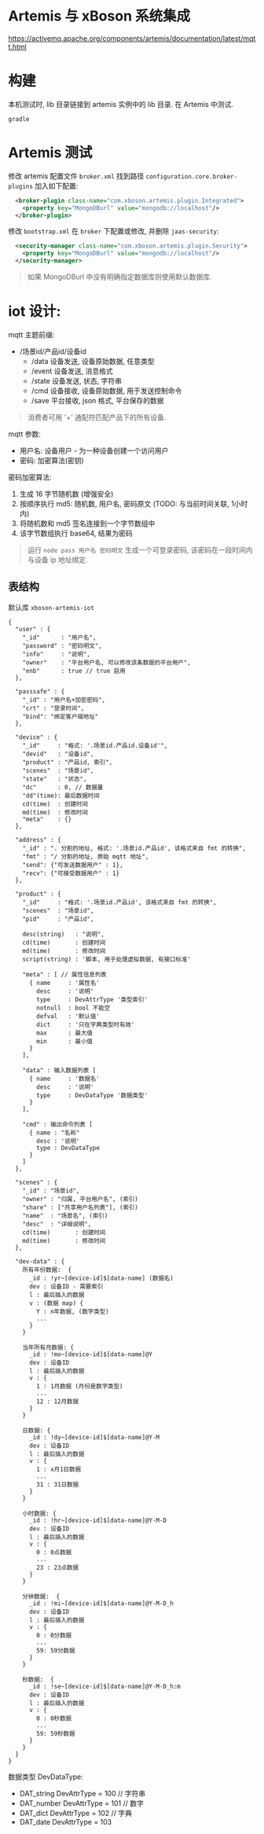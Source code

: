 # Artemis 与 xBoson 系统集成

https://activemq.apache.org/components/artemis/documentation/latest/mqtt.html


# 构建

本机测试时, lib 目录链接到 artemis 实例中的 lib 目录.
在 Artemis 中测试.

`gradle`


# Artemis 测试

修改 artemis 配置文件 `broker.xml` 找到路径 `configuration.core.broker-plugins`
加入如下配置:

```xml
  <broker-plugin class-name="com.xboson.artemis.plugin.Integrated">
    <property key="MongoDBurl" value="mongodb://localhost"/>
  </broker-plugin>
```

修改 `bootstrap.xml` 在 `broker` 下配置或修改, 并删除 `jaas-security`:

```xml
  <security-manager class-name="com.xboson.artemis.plugin.Security">
    <property key="MongoDBurl" value="mongodb://localhost"/>
  </security-manager>
```

> 如果 MongoDBurl 中没有明确指定数据库则使用默认数据库.


# iot 设计:

mqtt 主题前缀:

* /场景id/产品id/设备id
  * /data  设备发送, 设备原始数据, 任意类型
  * /event 设备发送, 消息格式
  * /state 设备发送, 状态, 字符串
  * /cmd   设备接收, 设备原始数据, 用于发送控制命令 
  * /save  平台接收, json 格式, 平台保存的数据
  
> 消费者可用 '+' 通配符匹配产品下的所有设备.

  
mqtt 参数:
 
* 用户名: 设备用户 - 为一种设备创建一个访问用户
* 密码: 加密算法(密钥)


密码加密算法:

1. 生成 16 字节随机数 (增强安全)
2. 按顺序执行 md5: 随机数, 用户名, 密码原文 (TODO: 与当前时间关联, 1小时内)
3. 将随机数和 md5 签名连接到一个字节数组中
4. 该字节数组执行 base64, 结果为密码

> 运行 `node pass 用户名 密码明文` 生成一个可登录密码, 该密码在一段时间内与设备 ip 地址绑定.


## 表结构

默认库 `xboson-artemis-iot`

```
{
  "user" : {
    "_id"      : "用户名",
    "password" : "密码明文",
    "info"     : "说明",
    "owner"    : "平台用户名, 可以修改该条数据的平台用户",
    "enb"      : true // true 启用
  },
  
  "passsafe" : {
    "_id" : "用户名+加密密码",
    "crt" : "登录时间",
    "bind": "绑定客户端地址"
  },
  
  "device" : {
    "_id"     : "格式: '.场景id.产品id.设备id'",
    "devid"   : "设备id",
    "product" : "产品id, 索引",
    "scenes"  : "场景id",
    "state"   : "状态",
    "dc"      : 0, // 数据量
    "dd"(time): 最后数据时间
    cd(time)  : 创建时间
    md(time)  : 修改时间
    "meta"    : {}
  },
  
  "address" : {
    "_id" : ". 分割的地址, 格式: '.场景id.产品id', 该格式来自 fmt 的转换",
    "fmt" : "/ 分割的地址, 原始 mqtt 地址",
    "send": {"可发送数据用户" : 1}, 
    "recv": {"可接受数据用户" : 1}
  },
  
  "product" : {
    "_id"     : "格式: '.场景id.产品id', 该格式来自 fmt 的转换",
    "scenes"  : "场景id",
    "pid"     : "产品id",
    
    desc(string)   : "说明",
    cd(time)       : 创建时间
    md(time)       : 修改时间
    script(string) : '脚本, 用于处理虚拟数据, 有接口标准'
  
    "meta" : [ // 属性信息列表
      { name     : '属性名'
        desc     : '说明'
        type     : DevAttrType '类型索引'
        notnull  : bool 不能空 
        defval   : '默认值'
        dict     : '只在字典类型时有效'
        max      : 最大值
        min      : 最小值
      }
    ],
  
    "data" : 输入数据列表 [
      { name     : '数据名'
        desc     : '说明'
        type     : DevDataType '数据类型'
      }
    ],
    
    "cmd" : 输出命令列表 [
      { name : "名称"
        desc : '说明'
        type : DevDataType
      }
    ]
  },
  
  "scenes" : {
    "_id" : "场景id",
    "owner" : "归属, 平台用户名", (索引)
    "share" : ["共享用户名列表"], (索引)
    "name"  : "场景名", (索引)
    "desc"  : "详细说明",
    cd(time)       : 创建时间
    md(time)       : 修改时间
  },
  
  "dev-data" : {
    所有年份数据:  {
      _id : !yr~[device-id]$[data-name] (数据名)
      dev : 设备ID - 需要索引
      l : 最后插入的数据
      v : (数据 map) {
        Y : n年数据, (数字类型)
        ...
      }
    }
  
    当年所有月数据: {
      _id : !mo~[device-id]$[data-name]@Y
      dev : 设备ID
      l : 最后插入的数据
      v : {
        1 : 1月数据 (月份是数字类型)
        ...
        12 : 12月数据
      }
    }
  
    日数据: {
      _id : !dy~[device-id]$[data-name]@Y-M
      dev : 设备ID
      l : 最后插入的数据
      v : {
        1 : x月1日数据
        ...
        31 : 31日数据
      }
    }
  
    小时数据: {
      _id : !hr~[device-id]$[data-name]@Y-M-D
      dev : 设备ID
      l : 最后插入的数据
      v : {
        0 : 0点数据
        ...
        23 : 23点数据
      }
    }
  
    分钟数据:  {
      _id : !mi~[device-id]$[data-name]@Y-M-D_h
      dev : 设备ID
      l : 最后插入的数据
      v : {
        0 : 0分数据
        ...
        59: 59分数据
      }
    }
  
    秒数据:  {
      _id : !se~[device-id]$[data-name]@Y-M-D_h:m
      dev : 设备ID
      l : 最后插入的数据
      v : {
        0 : 0秒数据
        ...
        59: 59秒数据
      }
    }
  }
}
```

数据类型 DevDataType:

* DAT_string    DevAttrType = 100 // 字符串
* DAT_number    DevAttrType = 101 // 数字
* DAT_dict      DevAttrType = 102 // 字典
* DAT_date      DevAttrType = 103
